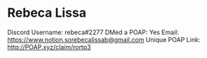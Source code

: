 # Rebeca Lissa

Discord Username: rebeca#2277
DMed a POAP: Yes
Email: https://www.notion.sorebecalissab@gmail.com
Unique POAP Link: http://POAP.xyz/claim/rortp3
